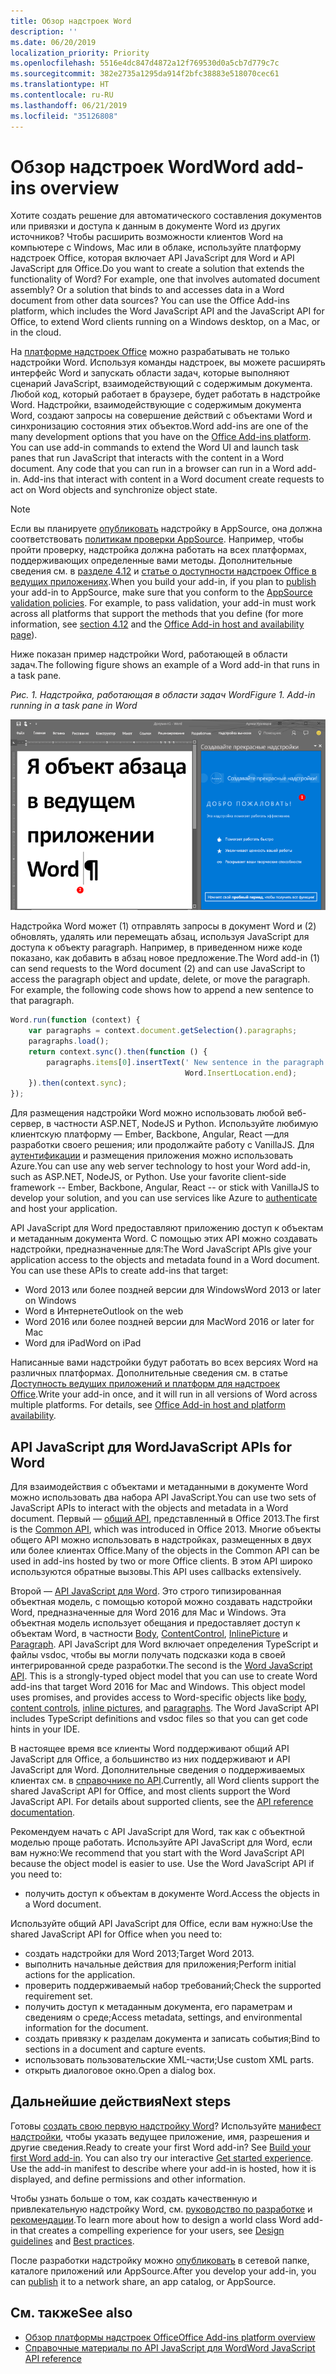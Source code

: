 ```yaml
---
title: Обзор надстроек Word
description: ''
ms.date: 06/20/2019
localization_priority: Priority
ms.openlocfilehash: 5516e4dc847d4872a12f769530d0a5cb7d779c7c
ms.sourcegitcommit: 382e2735a1295da914f2bfc38883e518070cec61
ms.translationtype: HT
ms.contentlocale: ru-RU
ms.lasthandoff: 06/21/2019
ms.locfileid: "35126808"
---
```

# <a name="word-add-ins-overview"></a><span data-ttu-id="7e8e2-102">Обзор надстроек Word</span><span class="sxs-lookup"><span data-stu-id="7e8e2-102">Word add-ins overview</span></span>

<span data-ttu-id="7e8e2-p101">Хотите создать решение для автоматического составления документов или привязки и доступа к данным в документе Word из других источников? Чтобы расширить возможности клиентов Word на компьютере с Windows, Mac или в облаке, используйте платформу надстроек Office, которая включает API JavaScript для Word и API JavaScript для Office.</span><span class="sxs-lookup"><span data-stu-id="7e8e2-p101">Do you want to create a solution that extends the functionality of Word? For example, one that involves automated document assembly? Or a solution that binds to and accesses data in a Word document from other data sources? You can use the Office Add-ins platform, which includes the Word JavaScript API and the JavaScript API for Office, to extend Word clients running on a Windows desktop, on a Mac, or in the cloud.</span></span>

<span data-ttu-id="7e8e2-p102">На [платформе надстроек Office](../overview/office-add-ins.md) можно разрабатывать не только надстройки Word. Используя команды надстроек, вы можете расширять интерфейс Word и запускать области задач, которые выполняют сценарий JavaScript, взаимодействующий с содержимым документа. Любой код, который работает в браузере, будет работать в надстройке Word. Надстройки, взаимодействующие с содержимым документа Word, создают запросы на совершение действий с объектами Word и синхронизацию состояния этих объектов.</span><span class="sxs-lookup"><span data-stu-id="7e8e2-p102">Word add-ins are one of the many development options that you have on the [Office Add-ins platform](../overview/office-add-ins.md). You can use add-in commands to extend the Word UI and launch task panes that run JavaScript that interacts with the content in a Word document. Any code that you can run in a browser can run in a Word add-in. Add-ins that interact with content in a Word document create requests to act on Word objects and synchronize object state.</span></span> 

> [!NOTE]
> <span data-ttu-id="7e8e2-p103">Если вы планируете [опубликовать](../publish/publish.md) надстройку в AppSource, она должна соответствовать [политикам проверки AppSource](/office/dev/store/validation-policies). Например, чтобы пройти проверку, надстройка должна работать на всех платформах, поддерживающих определенные вами методы. Дополнительные сведения см. в [разделе 4.12](/office/dev/store/validation-policies#4-apps-and-add-ins-behave-predictably) и [статье о доступности надстроек Office в ведущих приложениях](../overview/office-add-in-availability.md).</span><span class="sxs-lookup"><span data-stu-id="7e8e2-p103">When you build your add-in, if you plan to [publish](../publish/publish.md) your add-in to AppSource, make sure that you conform to the [AppSource validation policies](/office/dev/store/validation-policies). For example, to pass validation, your add-in must work across all platforms that support the methods that you define (for more information, see [section 4.12](/office/dev/store/validation-policies#4-apps-and-add-ins-behave-predictably) and the [Office Add-in host and availability page](../overview/office-add-in-availability.md)).</span></span>

<span data-ttu-id="7e8e2-113">Ниже показан пример надстройки Word, работающей в области задач.</span><span class="sxs-lookup"><span data-stu-id="7e8e2-113">The following figure shows an example of a Word add-in that runs in a task pane.</span></span>

<span data-ttu-id="7e8e2-114">*Рис. 1. Надстройка, работающая в области задач Word*</span><span class="sxs-lookup"><span data-stu-id="7e8e2-114">*Figure 1. Add-in running in a task pane in Word*</span></span>

![Надстройка, работающая в области задач Word](../images/word-add-in-show-host-client.png)

<span data-ttu-id="7e8e2-p104">Надстройка Word может (1) отправлять запросы в документ Word и (2) обновлять, удалять или перемещать абзац, используя JavaScript для доступа к объекту paragraph. Например, в приведенном ниже коде показано, как добавить в абзац новое предложение.</span><span class="sxs-lookup"><span data-stu-id="7e8e2-p104">The Word add-in (1) can send requests to the Word document (2) and can use JavaScript to access the paragraph object and update, delete, or move the paragraph. For example, the following code shows how to append a new sentence to that paragraph.</span></span>

```js
Word.run(function (context) {
    var paragraphs = context.document.getSelection().paragraphs;
    paragraphs.load();
    return context.sync().then(function () {
        paragraphs.items[0].insertText(' New sentence in the paragraph.',
                                       Word.InsertLocation.end);
    }).then(context.sync);
});

```

<span data-ttu-id="7e8e2-p105">Для размещения надстройки Word можно использовать любой веб-сервер, в частности ASP.NET, NodeJS и Python. Используйте любимую клиентскую платформу — Ember, Backbone, Angular, React —для разработки своего решения; или продолжайте работу с VanillaJS. Для [аутентификации](../develop/use-the-oauth-authorization-framework-in-an-office-add-in.md) и размещения приложения можно использовать Azure.</span><span class="sxs-lookup"><span data-stu-id="7e8e2-p105">You can use any web server technology to host your Word add-in, such as ASP.NET, NodeJS, or Python. Use your favorite client-side framework -- Ember, Backbone, Angular, React -- or stick with VanillaJS to develop your solution, and you can use services like Azure to [authenticate](../develop/use-the-oauth-authorization-framework-in-an-office-add-in.md) and host your application.</span></span>

<span data-ttu-id="7e8e2-p106">API JavaScript для Word предоставляют приложению доступ к объектам и метаданным документа Word. С помощью этих API можно создавать надстройки, предназначенные для:</span><span class="sxs-lookup"><span data-stu-id="7e8e2-p106">The Word JavaScript APIs give your application access to the objects and metadata found in a Word document. You can use these APIs to create add-ins that target:</span></span>

* <span data-ttu-id="7e8e2-122">Word 2013 или более поздней версии для Windows</span><span class="sxs-lookup"><span data-stu-id="7e8e2-122">Word 2013 or later on Windows</span></span>
* <span data-ttu-id="7e8e2-123">Word в Интернете</span><span class="sxs-lookup"><span data-stu-id="7e8e2-123">Outlook on the web</span></span>
* <span data-ttu-id="7e8e2-124">Word 2016 или более поздней версии для Mac</span><span class="sxs-lookup"><span data-stu-id="7e8e2-124">Word 2016 or later for Mac</span></span>
* <span data-ttu-id="7e8e2-125">Word для iPad</span><span class="sxs-lookup"><span data-stu-id="7e8e2-125">Word on iPad</span></span>

<span data-ttu-id="7e8e2-p107">Написанные вами надстройки будут работать во всех версиях Word на различных платформах. Дополнительные сведения см. в статье [Доступность ведущих приложений и платформ для надстроек Office](../overview/office-add-in-availability.md).</span><span class="sxs-lookup"><span data-stu-id="7e8e2-p107">Write your add-in once, and it will run in all versions of Word across multiple platforms. For details, see [Office Add-in host and platform availability](../overview/office-add-in-availability.md).</span></span>

## <a name="javascript-apis-for-word"></a><span data-ttu-id="7e8e2-128">API JavaScript для Word</span><span class="sxs-lookup"><span data-stu-id="7e8e2-128">JavaScript APIs for Word</span></span>

<span data-ttu-id="7e8e2-129">Для взаимодействия с объектами и метаданными в документе Word можно использовать два набора API JavaScript.</span><span class="sxs-lookup"><span data-stu-id="7e8e2-129">You can use two sets of JavaScript APIs to interact with the objects and metadata in a Word document.</span></span> <span data-ttu-id="7e8e2-130">Первый — [общий API](../reference/javascript-api-for-office.md), представленный в Office 2013.</span><span class="sxs-lookup"><span data-stu-id="7e8e2-130">The first is the [Common API](../reference/javascript-api-for-office.md), which was introduced in Office 2013.</span></span> <span data-ttu-id="7e8e2-131">Многие объекты общего API можно использовать в надстройках, размещенных в двух или более клиентах Office.</span><span class="sxs-lookup"><span data-stu-id="7e8e2-131">Many of the objects in the Common API can be used in add-ins hosted by two or more Office clients.</span></span> <span data-ttu-id="7e8e2-132">В этом API широко используются обратные вызовы.</span><span class="sxs-lookup"><span data-stu-id="7e8e2-132">This API uses callbacks extensively.</span></span>

<span data-ttu-id="7e8e2-p109">Второй — [API JavaScript для Word](../reference/overview/word-add-ins-reference-overview.md). Это строго типизированная объектная модель, с помощью которой можно создавать надстройки Word, предназначенные для Word 2016 для Mac и Windows. Эта объектная модель использует обещания и предоставляет доступ к объектам Word, в частности [Body](/javascript/api/word/word.body), [ContentControl](/javascript/api/word/word.contentcontrol), [InlinePicture](/javascript/api/word/word.inlinepicture) и [Paragraph](/javascript/api/word/word.paragraph). API JavaScript для Word включает определения TypeScript и файлы vsdoc, чтобы вы могли получать подсказки кода в своей интегрированной среде разработки.</span><span class="sxs-lookup"><span data-stu-id="7e8e2-p109">The second is the [Word JavaScript API](../reference/overview/word-add-ins-reference-overview.md). This is a strongly-typed object model that you can use to create Word add-ins that target Word 2016 for Mac and Windows. This object model uses promises, and provides access to Word-specific objects like [body](/javascript/api/word/word.body), [content controls](/javascript/api/word/word.contentcontrol), [inline pictures](/javascript/api/word/word.inlinepicture), and [paragraphs](/javascript/api/word/word.paragraph). The Word JavaScript API includes TypeScript definitions and vsdoc files so that you can get code hints in your IDE.</span></span>

<span data-ttu-id="7e8e2-p110">В настоящее время все клиенты Word поддерживают общий API JavaScript для Office, а большинство из них поддерживают и API JavaScript для Word. Дополнительные сведения о поддерживаемых клиентах см. в [справочнике по API](/office/dev/add-ins/reference/javascript-api-for-office?product=word).</span><span class="sxs-lookup"><span data-stu-id="7e8e2-p110">Currently, all Word clients support the shared JavaScript API for Office, and most clients support the Word JavaScript API. For details about supported clients, see the [API reference documentation](/office/dev/add-ins/reference/javascript-api-for-office?product=word).</span></span>

<span data-ttu-id="7e8e2-p111">Рекомендуем начать с API JavaScript для Word, так как с объектной моделью проще работать. Используйте API JavaScript для Word, если вам нужно:</span><span class="sxs-lookup"><span data-stu-id="7e8e2-p111">We recommend that you start with the Word JavaScript API because the object model is easier to use. Use the Word JavaScript API if you need to:</span></span>

* <span data-ttu-id="7e8e2-141">получить доступ к объектам в документе Word.</span><span class="sxs-lookup"><span data-stu-id="7e8e2-141">Access the objects in a Word document.</span></span>

<span data-ttu-id="7e8e2-142">Используйте общий API JavaScript для Office, если вам нужно:</span><span class="sxs-lookup"><span data-stu-id="7e8e2-142">Use the shared JavaScript API for Office when you need to:</span></span>

* <span data-ttu-id="7e8e2-143">создать надстройки для Word 2013;</span><span class="sxs-lookup"><span data-stu-id="7e8e2-143">Target Word 2013.</span></span>
* <span data-ttu-id="7e8e2-144">выполнить начальные действия для приложения;</span><span class="sxs-lookup"><span data-stu-id="7e8e2-144">Perform initial actions for the application.</span></span>
* <span data-ttu-id="7e8e2-145">проверить поддерживаемый набор требований;</span><span class="sxs-lookup"><span data-stu-id="7e8e2-145">Check the supported requirement set.</span></span>
* <span data-ttu-id="7e8e2-146">получить доступ к метаданным документа, его параметрам и сведениям о среде;</span><span class="sxs-lookup"><span data-stu-id="7e8e2-146">Access metadata, settings, and environmental information for the document.</span></span>
* <span data-ttu-id="7e8e2-147">создать привязку к разделам документа и записать события;</span><span class="sxs-lookup"><span data-stu-id="7e8e2-147">Bind to sections in a document and capture events.</span></span>
* <span data-ttu-id="7e8e2-148">использовать пользовательские XML-части;</span><span class="sxs-lookup"><span data-stu-id="7e8e2-148">Use custom XML parts.</span></span>
* <span data-ttu-id="7e8e2-149">открыть диалоговое окно.</span><span class="sxs-lookup"><span data-stu-id="7e8e2-149">Open a dialog box.</span></span>

## <a name="next-steps"></a><span data-ttu-id="7e8e2-150">Дальнейшие действия</span><span class="sxs-lookup"><span data-stu-id="7e8e2-150">Next steps</span></span>

<span data-ttu-id="7e8e2-p112">Готовы [создать свою первую надстройку Word](word-add-ins.md)? Используйте [манифест надстройки](../develop/add-in-manifests.md), чтобы указать ведущее приложение, имя, разрешения и другие сведения.</span><span class="sxs-lookup"><span data-stu-id="7e8e2-p112">Ready to create your first Word add-in? See [Build your first Word add-in](word-add-ins.md). You can also try our interactive [Get started experience](../develop/add-in-manifests.md). Use the add-in manifest to describe where your add-in is hosted, how it is displayed, and define permissions and other information.</span></span>

<span data-ttu-id="7e8e2-154">Чтобы узнать больше о том, как создать качественную и привлекательную надстройку Word, см. [руководство по разработке](../design/add-in-design.md) и [рекомендации](../concepts/add-in-development-best-practices.md).</span><span class="sxs-lookup"><span data-stu-id="7e8e2-154">To learn more about how to design a world class Word add-in that creates a compelling experience for your users, see [Design guidelines](../design/add-in-design.md) and [Best practices](../concepts/add-in-development-best-practices.md).</span></span>

<span data-ttu-id="7e8e2-155">После разработки надстройку можно [опубликовать](../publish/publish.md) в сетевой папке, каталоге приложений или AppSource.</span><span class="sxs-lookup"><span data-stu-id="7e8e2-155">After you develop your add-in, you can [publish](../publish/publish.md) it to a network share, an app catalog, or AppSource.</span></span>

## <a name="see-also"></a><span data-ttu-id="7e8e2-156">См. также</span><span class="sxs-lookup"><span data-stu-id="7e8e2-156">See also</span></span>

* [<span data-ttu-id="7e8e2-157">Обзор платформы надстроек Office</span><span class="sxs-lookup"><span data-stu-id="7e8e2-157">Office Add-ins platform overview</span></span>](../overview/office-add-ins.md)
* [<span data-ttu-id="7e8e2-158">Справочные материалы по API JavaScript для Word</span><span class="sxs-lookup"><span data-stu-id="7e8e2-158">Word JavaScript API reference</span></span>](/office/dev/add-ins/reference/overview/word-add-ins-reference-overview)
